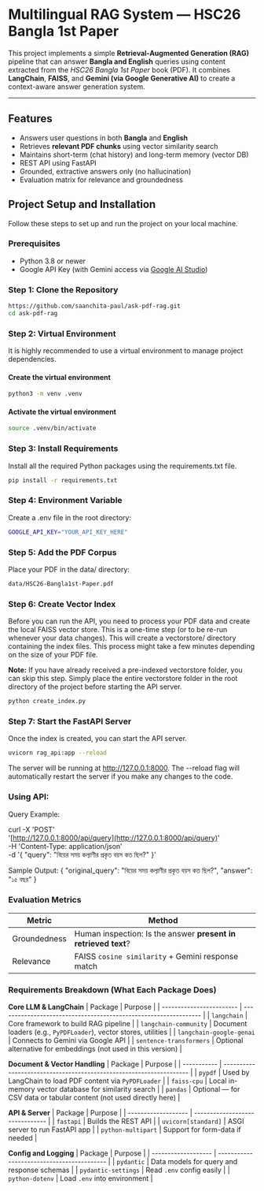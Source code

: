 # Multilingual RAG System — HSC26 Bangla 1st Paper

This project implements a simple **Retrieval-Augmented Generation (RAG)** pipeline that can answer **Bangla and English** queries using content extracted from the _HSC26 Bangla 1st Paper_ book (PDF). It combines **LangChain**, **FAISS**, and **Gemini (via Google Generative AI)** to create a context-aware answer generation system.

---

##  Features

-  Answers user questions in both **Bangla** and **English**
-  Retrieves **relevant PDF chunks** using vector similarity search
-  Maintains short-term (chat history) and long-term memory (vector DB)
-  REST API using FastAPI
-  Grounded, extractive answers only (no hallucination)
-  Evaluation matrix for relevance and groundedness

##  Project Setup and Installation

Follow these steps to set up and run the project on your local machine.

### Prerequisites

-  Python 3.8 or newer
-  Google API Key (with Gemini access via [Google AI Studio](https://aistudio.google.com/app/apikey))


###  Step 1: Clone the Repository

```bash
https://github.com/saanchita-paul/ask-pdf-rag.git
cd ask-pdf-rag
```


### Step 2: Virtual Environment
It is highly recommended to use a virtual environment to manage project dependencies.

#### Create the virtual environment
```bash
python3 -m venv .venv
```

#### Activate the virtual environment
```bash
source .venv/bin/activate
```

### Step 3: Install Requirements
Install all the required Python packages using the requirements.txt file.

```bash
pip install -r requirements.txt
```

### Step 4: Environment Variable
Create a .env file in the root directory:

```bash
GOOGLE_API_KEY="YOUR_API_KEY_HERE"

```

### Step 5: Add the PDF Corpus
Place your PDF in the data/ directory:
```bash
data/HSC26-Bangla1st-Paper.pdf
```


### Step 6: Create Vector Index
Before you can run the API, you need to process your PDF data and create the local FAISS vector store. This is a one-time step (or to be re-run whenever your data changes).
This will create a vectorstore/ directory containing the index files. This process might take a few minutes depending on the size of your PDF file.

**Note:** If you have already received a pre-indexed vectorstore folder, you can skip this step. Simply place the entire vectorstore folder in the root directory of the project before starting the API server.
```bash
python create_index.py
```


### Step 7: Start the FastAPI Server
Once the index is created, you can start the API server.
```bash
uvicorn rag_api:app --reload
```


The server will be running at http://127.0.0.1:8000. The --reload flag will automatically restart the server if you make any changes to the code.

### Using API:

Query Example:

curl -X 'POST' \
  '[http://127.0.0.1:8000/api/query](http://127.0.0.1:8000/api/query)' \
  -H 'Content-Type: application/json' \
  -d '{
     "query": "বিয়ের সময় কল্যাণীর প্রকৃত বয়স কত ছিল?"
  }'

Sample Output:
{
"original_query": "বিয়ের সময় কল্যাণীর প্রকৃত বয়স কত ছিল?",
"answer": "১৫ বছর"
}


### Evaluation Metrics

| Metric       | Method                                                         |
| ------------ | -------------------------------------------------------------- |
| Groundedness | Human inspection: Is the answer **present in retrieved text**? |
| Relevance    | FAISS `cosine similarity` + Gemini response match              |


### Requirements Breakdown (What Each Package Does)

**Core LLM & LangChain**
| Package                  | Purpose                                                          |
| ------------------------ | ---------------------------------------------------------------- |
| `langchain`              | Core framework to build RAG pipeline                             |
| `langchain-community`    | Document loaders (e.g., `PyPDFLoader`), vector stores, utilities |
| `langchain-google-genai` | Connects to Gemini via Google API                                |
| `sentence-transformers`  | Optional alternative for embeddings (not used in this version)   |

**Document & Vector Handling**
| Package     | Purpose                                                             |
| ----------- | ------------------------------------------------------------------- |
| `pypdf`     | Used by LangChain to load PDF content via `PyPDFLoader`             |
| `faiss-cpu` | Local in-memory vector database for similarity search               |
| `pandas`    | Optional — for CSV data or tabular content (not used directly here) |

**API & Server**
| Package             | Purpose                         |
| ------------------- | ------------------------------- |
| `fastapi`           | Builds the REST API             |
| `uvicorn[standard]` | ASGI server to run FastAPI app  |
| `python-multipart`  | Support for form-data if needed |

**Config and Logging**
| Package             | Purpose                                    |
| ------------------- | ------------------------------------------ |
| `pydantic`          | Data models for query and response schemas |
| `pydantic-settings` | Read `.env` config easily                   |
| `python-dotenv`     | Load `.env` into environment               |

